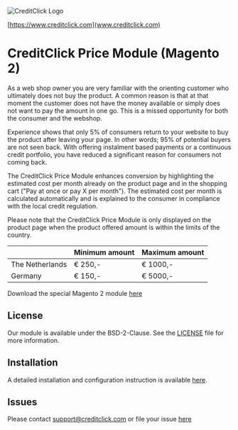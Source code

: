 ![]( https://ecom.creditclick.com/logo_rounded_med.png "CreditClick Logo")

[https://www.creditclick.com](www.creditclick.com)

# CreditClick Price Module (Magento 2)

As a web shop owner you are very familiar with the orienting customer who ultimately does not
buy the product. A common reason is that at that moment the customer does not have the money
available or simply does not want to pay the amount in one go. This is a missed opportunity for
both the consumer and the webshop.

Experience shows that only 5% of consumers return to your website to buy the product after
leaving your page. In other words; 95% of potential buyers are not seen back. With offering
instalment based payments or a continuous credit portfolio, you have reduced a significant reason
for consumers not coming back.

The CreditClick Price Module enhances conversion by highlighting the estimated cost per month already on the product page 
and in the shopping cart ("Pay at once or pay X per month"). 
The estimated cost per month is calculated automatically and is explained to the consumer in compliance with the local credit regulation.

Please note that the CreditClick Price Module is only displayed on the product page when the
product offered amount is within the limits of the country.

|  | Minimum amount | Maximum amount |
| --- |---| --- |
| The Netherlands | € 250,- | € 1000,- |
| Germany  | € 150,- | € 5000,- |

Download the special Magento 2 module [here](https://github.com/CreditClick/PriceModuleMagento2/releases)

## License

Our module is available under the BSD-2-Clause. See the [LICENSE](https://github.com/CreditClick/PriceModuleMagento2/blob/master/LICENSE) file for more information.

## Installation

A detailed installation and configuration instruction is available [here](https://github.com/CreditClick/PriceModuleMagento2/wiki).

## Issues

Please contact [support@creditclick.com](mailto:support@creditclick.com) or file your issue [here](https://github.com/CreditClick/PriceModuleMagento2/issues)